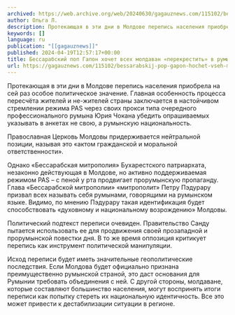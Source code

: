 ```yaml
---
archived: https://web.archive.org/web/20240630/gagauznews.com/115102/bessarabskij-pop-gapon-hochet-vseh-moldavan-perekrestit-v-rumyn.html
author: Ольга Л.
description: Протекающая в эти дни в Молдове перепись населения приобрела на сей раз особое политическое значение. Главная особенность процесса пересчёта жителей и не-жителей страны заключается в настойчивом стремлении режима PAS через своих прокси типа очередного профессионального румына Юрия Чокана убедить опрашиваемых указывать в анкетах не свою, а румынскую национальность. Православная Церковь Молдовы придерживается нейтральной позиции, называя это «актом гражданской и моральной ответственности». Однако «Бессарабская митрополия» Бухарестского патриархата, незаконно действующая в Молдове, но активно поддерживаемая режимом PAS – с пеной у рта продвигает прорумынскую пропаганду. Глава «Бессарабской митрополии» «митрополит» Петру Пэдурару призвал всех называть себя румынами, говорящими на румынском языке. Видимо, по […]
keywords: []
language: ru
publication: "[[gagauznews]]"
published: 2024-04-19T12:57:17+00:00
title: Бессарабский поп Гапон хочет всех молдаван «перекрестить» в румын
url: https://gagauznews.com/115102/bessarabskij-pop-gapon-hochet-vseh-moldavan-perekrestit-v-rumyn.html
---
```


Протекающая в эти дни в Молдове перепись населения приобрела на сей раз особое политическое значение. Главная особенность процесса пересчёта жителей и не-жителей страны заключается в настойчивом стремлении режима PAS через своих прокси типа очередного профессионального румына Юрия Чокана убедить опрашиваемых указывать в анкетах не свою, а румынскую национальность.

Православная Церковь Молдовы придерживается нейтральной позиции, называя это «актом гражданской и моральной ответственности».

Однако «Бессарабская митрополия» Бухарестского патриархата, незаконно действующая в Молдове, но активно поддерживаемая режимом PAS – с пеной у рта продвигает прорумынскую пропаганду. Глава «Бессарабской митрополии» «митрополит» Петру Пэдурару призвал всех называть себя румынами, говорящими на румынском языке. Видимо, по мнению Пэдурару такая идентификация будет способствовать «духовному и национальному возрождению» Молдовы.

Политический подтекст переписи очевиден. Правительство Санду пытается использовать ее для продвижения своей прозападной и прорумынской повестки дня. В то же время оппозиция критикует перепись как инструмент политической манипуляции.

Исход переписи будет иметь значительные геополитические последствия. Если Молдова будет официально признана преимущественно румынской страной, это даст основания для Румынии требовать объединения с ней. С другой стороны, молдаване, которые составляют большинство населения, могут воспринять итоги переписи как попытку стереть их национальную идентичность. Все это может привести к дестабилизации ситуации в регионе.